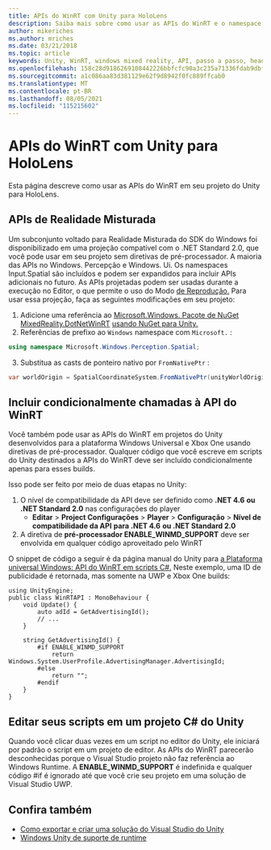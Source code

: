 ```yaml
---
title: APIs do WinRT com Unity para HoloLens
description: Saiba mais sobre como usar as APIs do WinRT e o namespace Windows em seus projetos de realidade misturada do Unity para HoloLens.
author: mikeriches
ms.author: mriches
ms.date: 03/21/2018
ms.topic: article
keywords: Unity, WinRT, windows mixed reality, API, passo a passo, headset de realidade misturada, headset de realidade misturada do Windows, headset de realidade virtual, APIs de Realidade Misturada
ms.openlocfilehash: 158c28d9186269108442226bbfcfc90a3c235a71336fdab9dbf9eadc21a309a1
ms.sourcegitcommit: a1c086aa83d381129e62f9d8942f0fc889ffcab0
ms.translationtype: MT
ms.contentlocale: pt-BR
ms.lasthandoff: 08/05/2021
ms.locfileid: "115215602"
---
```

# <a name="winrt-apis-with-unity-for-hololens"></a>APIs do WinRT com Unity para HoloLens

Esta página descreve como usar as APIs do WinRT em seu projeto do Unity para HoloLens.

## <a name="mixed-reality-apis"></a>APIs de Realidade Misturada

Um subconjunto voltado para Realidade Misturada do SDK do Windows foi disponibilizado em uma projeção compatível com o .NET Standard 2.0, que você pode usar em seu projeto sem diretivas de pré-processador. A maioria das APIs no Windows. Percepção e Windows. Ui. Os namespaces Input.Spatial são incluídos e podem ser expandidos para incluir APIs adicionais no futuro. As APIs projetadas podem ser usadas durante a execução no Editor, o que permite o uso do Modo [de Reprodução.](/windows/mixed-reality/unity-play-mode) Para usar essa projeção, faça as seguintes modificações em seu projeto:

1) Adicione uma referência ao [Microsoft.Windows. Pacote de NuGet MixedReality.DotNetWinRT](https://www.nuget.org/packages/Microsoft.Windows.MixedReality.DotNetWinRT) [usando NuGet para Unity.](https://github.com/GlitchEnzo/NuGetForUnity)
2) Referências de prefixo ao `Windows` namespace com `Microsoft.` :
```cs
using namespace Microsoft.Windows.Perception.Spatial;
```
3) Substitua as casts de ponteiro nativo por `FromNativePtr` :
```cs
var worldOrigin = SpatialCoordinateSystem.FromNativePtr(unityWorldOriginPtr);
```

## <a name="conditionally-include-winrt-api-calls"></a>Incluir condicionalmente chamadas à API do WinRT

Você também pode usar as APIs do WinRT em projetos do Unity desenvolvidos para a plataforma Windows Universal e Xbox One usando diretivas de pré-processador. Qualquer código que você escreve em scripts do Unity destinados a APIs do WinRT deve ser incluído condicionalmente apenas para esses builds. 

Isso pode ser feito por meio de duas etapas no Unity:
1) O nível de compatibilidade da API deve ser definido como **.NET 4.6** **ou .NET Standard 2.0** nas configurações do player
    - **Editar**  >  **Project Configurações**  >  **Player**  >  **Configuração**  >  **Nível de compatibilidade da API** **para .NET 4.6** **ou .NET Standard 2.0**
2) A diretiva de **pré-processador ENABLE_WINMD_SUPPORT** deve ser envolvida em qualquer código aproveitado pelo WinRT

O snippet de código a seguir é da página manual do Unity para [a Plataforma universal Windows: API do WinRT em scripts C#.](https://docs.unity3d.com/Manual/windowsstore-scripts.html) Neste exemplo, uma ID de publicidade é retornada, mas somente na UWP e Xbox One builds:

```
using UnityEngine;
public class WinRTAPI : MonoBehaviour {
    void Update() {
        auto adId = GetAdvertisingId();
        // ...
    }

    string GetAdvertisingId() {
        #if ENABLE_WINMD_SUPPORT
            return Windows.System.UserProfile.AdvertisingManager.AdvertisingId;
        #else
            return "";
        #endif
    }
}
```

## <a name="edit-your-scripts-in-a-unity-c-project"></a>Editar seus scripts em um projeto C# do Unity

Quando você clicar duas vezes em um script no editor do Unity, ele iniciará por padrão o script em um projeto de editor. As APIs do WinRT parecerão desconhecidas porque o Visual Studio projeto não faz referência ao Windows Runtime. A **ENABLE_WINMD_SUPPORT** é indefinida e qualquer código  #if é ignorado até que você crie seu projeto em uma solução de Visual Studio UWP.

## <a name="see-also"></a>Confira também
* [Como exportar e criar uma solução do Visual Studio do Unity](exporting-and-building-a-unity-visual-studio-solution.md)
* [Windows Unity de suporte de runtime](https://docs.unity3d.com/Manual/IL2CPP-WindowsRuntimeSupport.html)